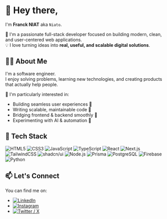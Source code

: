 # 👋 Hey there, 
I'm **Franck NIAT** aka `Niato`.

🚀 I'm a passionate full-stack developer focused on building modern, clean, and user-centered web applications.  
💡 I love turning ideas into **real, useful, and scalable digital solutions**.


## 👨‍💻 About Me

I'm a software engineer.  
I enjoy solving problems, learning new technologies, and creating products that actually help people.

🧠 I'm particularly interested in:
- Building seamless user experiences 🎨  
- Writing scalable, maintainable code 🧱  
- Bridging frontend & backend smoothly 🔄  
- Experimenting with AI & automation 🤖


## 🧰 Tech Stack

![HTML5](https://img.shields.io/badge/HTML5-E34F26?style=flat&logo=html5&logoColor=white)
![CSS3](https://img.shields.io/badge/CSS3-1572B6?style=flat&logo=css3&logoColor=white)
![JavaScript](https://img.shields.io/badge/JavaScript-F7DF1E?style=flat&logo=javascript&logoColor=black)
![TypeScript](https://img.shields.io/badge/TypeScript-3178C6?style=flat&logo=typescript&logoColor=white)
![React](https://img.shields.io/badge/React-61DAFB?style=flat&logo=react&logoColor=black)
![Next.js](https://img.shields.io/badge/Next.js-000000?style=flat&logo=nextdotjs&logoColor=white)
![TailwindCSS](https://img.shields.io/badge/Tailwind_CSS-38B2AC?style=flat&logo=tailwind-css&logoColor=white)
![shadcn/ui](https://img.shields.io/badge/shadcn/ui-111827?style=flat&logo=radix-ui&logoColor=white)
![Node.js](https://img.shields.io/badge/Node.js-339933?style=flat&logo=nodedotjs&logoColor=white)
![Prisma](https://img.shields.io/badge/Prisma-2D3748?style=flat&logo=prisma&logoColor=white)
![PostgreSQL](https://img.shields.io/badge/PostgreSQL-4169E1?style=flat&logo=postgresql&logoColor=white)
![Firebase](https://img.shields.io/badge/Firebase-FFCA28?style=flat&logo=firebase&logoColor=black)
![Python](https://img.shields.io/badge/Python-3776AB?style=flat&logo=python&logoColor=white)


## 📫 Let's Connect

You can find me on:

- [![LinkedIn](https://img.shields.io/badge/LinkedIn-0077B5?style=flat&logo=linkedin&logoColor=white)](https://linkedin.com/in/franck-niat)
- [![Instagram](https://img.shields.io/badge/Instagram-E4405F?style=flat&logo=instagram&logoColor=white)](https://instagram.com/itsniatfranck)
- [![Twitter / X](https://img.shields.io/badge/X-000000?style=flat&logo=x&logoColor=white)](https://twitter.com/manuel_niat)



